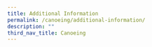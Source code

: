 ```yaml
---
title: Additional Information
permalink: /canoeing/additional-information/
description: ""
third_nav_title: Canoeing
---
```

